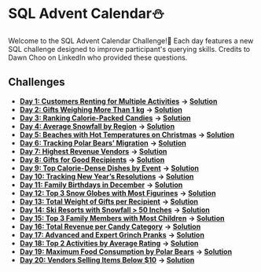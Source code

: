 # SQL Advent Calendar⛄

Welcome to the SQL Advent Calendar Challenge!🎄 Each day features a new SQL challenge designed to improve participant's querying skills. Credits to Dawn Choo on LinkedIn who provided these questions.

## Challenges

- **[Day 1: Customers Renting for Multiple Activities](Day-01/question.md)** **-> [Solution](Day-01/solution.sql)**
- **[Day 2: Gifts Weighing More Than 1 kg](Day-02/question.md)** **-> [Solution](Day-02/solution.sql)**
- **[Day 3: Ranking Calorie-Packed Candies](Day-03/question.md)** **-> [Solution](Day-03/solution.sql)**
- **[Day 4: Average Snowfall by Region](Day-04/question.md)** **-> [Solution](Day-04/solution.sql)**
- **[Day 5: Beaches with Hot Temperatures on Christmas](Day-05/question.md)** **-> [Solution](Day-05/solution.sql)**
- **[Day 6: Tracking Polar Bears’ Migration](Day-06/question.md)** **-> [Solution](Day-06/solution.sql)**
- **[Day 7: Highest Revenue Vendors](Day-07/question.md)** **-> [Solution](Day-07/solution.sql)**
- **[Day 8: Gifts for Good Recipients](Day-08/question.md)** **-> [Solution](Day-08/solution.sql)**
- **[Day 9: Top Calorie-Dense Dishes by Event](Day-09/question.md)** **-> [Solution](Day-09/solution.sql)**
- **[Day 10: Tracking New Year’s Resolutions](Day-10/question.md)** **-> [Solution](Day-10/solution.sql)**
- **[Day 11: Family Birthdays in December](Day-11/question.md)** **-> [Solution](Day-11/solution.sql)**
- **[Day 12: Top 3 Snow Globes with Most Figurines](Day-12/question.md)** **-> [Solution](Day-12/solution.sql)**
- **[Day 13: Total Weight of Gifts per Recipient](Day-13/question.md)** **-> [Solution](Day-13/solution.sql)**
- **[Day 14: Ski Resorts with Snowfall > 50 Inches](Day-14/question.md)** **-> [Solution](Day-14/solution.sql)**
- **[Day 15: Top 3 Family Members with Most Children](Day-15/question.md)** **-> [Solution](Day-15/solution.sql)**
- **[Day 16: Total Revenue per Candy Category](Day-16/question.md)** **-> [Solution](Day-16/solution.sql)**
- **[Day 17: Advanced and Expert Grinch Pranks](Day-17/question.md)** **-> [Solution](Day-17/solution.sql)**
- **[Day 18: Top 2 Activities by Average Rating](Day-18/question.md)** **-> [Solution](Day-18/solution.sql)**
- **[Day 19: Maximum Food Consumption by Polar Bears](Day-19/question.md)** **-> [Solution](Day-19/solution.sql)**
- **[Day 20: Vendors Selling Items Below $10](Day-20/question.md)** **-> [Solution](Day-20/solution.sql)**
